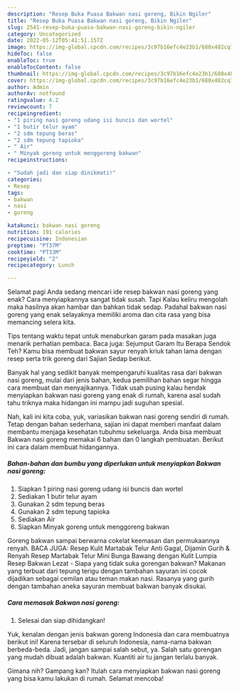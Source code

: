 ```yaml
---
description: "Resep Buka Puasa Bakwan nasi goreng, Bikin Ngiler"
title: "Resep Buka Puasa Bakwan nasi goreng, Bikin Ngiler"
slug: 2541-resep-buka-puasa-bakwan-nasi-goreng-bikin-ngiler
category: Uncategorized
date: 2022-05-12T05:41:51.157Z
image: https://img-global.cpcdn.com/recipes/3c97b16efc4e23b1/680x482cq70/bakwan-nasi-goreng-foto-resep-utama.jpg
hideToc: false
enableToc: true
enableTocContent: false
thumbnail: https://img-global.cpcdn.com/recipes/3c97b16efc4e23b1/680x482cq70/bakwan-nasi-goreng-foto-resep-utama.jpg
cover: https://img-global.cpcdn.com/recipes/3c97b16efc4e23b1/680x482cq70/bakwan-nasi-goreng-foto-resep-utama.jpg
author: Admin
authorAv: notfound
ratingvalue: 4.2
reviewcount: 7
recipeingredient:
- "1 piring nasi goreng udang isi buncis dan wortel"
- "1 butir telur ayam"
- "2 sdm tepung beras"
- "2 sdm tepung tapioka"
- " Air"
- " Minyak goreng untuk menggoreng bakwan"
recipeinstructions:

- "Sudah jadi dan siap dinikmati!"
categories:
- Resep
tags:
- bakwan
- nasi
- goreng

katakunci: bakwan nasi goreng 
nutrition: 191 calories
recipecuisine: Indonesian
preptime: "PT37M"
cooktime: "PT33M"
recipeyield: "2"
recipecategory: Lunch

---
```



Selamat pagi Anda sedang mencari ide resep bakwan nasi goreng yang enak? Cara menyiapkannya sangat tidak susah. Tapi Kalau keliru mengolah maka hasilnya akan hambar dan bahkan tidak sedap. Padahal bakwan nasi goreng yang enak selayaknya memiliki aroma dan cita rasa yang bisa memancing selera kita.


Tips tentang waktu tepat untuk menaburkan garam pada masakan juga menarik perhatian pembaca. Baca juga: Sejumput Garam Itu Berapa Sendok Teh? Kamu bisa membuat bakwan sayur renyah kriuk tahan lama dengan resep serta trik goreng dari Sajian Sedap berikut.

Banyak hal yang sedikit banyak mempengaruhi kualitas rasa dari bakwan nasi goreng, mulai dari jenis bahan, kedua pemilihan bahan segar hingga cara membuat dan menyajikannya. Tidak usah pusing kalau hendak menyiapkan bakwan nasi goreng yang enak di rumah, karena asal sudah tahu triknya maka hidangan ini mampu jadi suguhan spesial.


Nah, kali ini kita coba, yuk, variasikan bakwan nasi goreng sendiri di rumah. Tetap dengan bahan sederhana, sajian ini dapat memberi manfaat dalam membantu menjaga kesehatan tubuhmu sekeluarga. Anda bisa membuat Bakwan nasi goreng memakai 6 bahan dan 0 langkah pembuatan. Berikut ini cara dalam membuat hidangannya.

<!--inarticleads1-->

##### Bahan-bahan dan bumbu yang diperlukan untuk menyiapkan Bakwan nasi goreng:

1. Siapkan 1 piring nasi goreng udang isi buncis dan wortel
1. Sediakan 1 butir telur ayam
1. Gunakan 2 sdm tepung beras
1. Gunakan 2 sdm tepung tapioka
1. Sediakan  Air
1. Siapkan  Minyak goreng untuk menggoreng bakwan


Goreng bakwan sampai berwarna cokelat keemasan dan permukaannya renyah. BACA JUGA: Resep Kulit Martabak Telur Anti Gagal, Dijamin Gurih &amp; Renyah Resep Martabak Telur Mini Bunga Bawang dengan Kulit Lumpia Resep Bakwan Lezat - Siapa yang tidak suka gorengan bakwan? Makanan yang terbuat dari tepung terigu dengan tambahan sayuran ini cocok dijadikan sebagai cemilan atau teman makan nasi. Rasanya yang gurih dengan tambahan aneka sayuran membuat bakwan banyak disukai. 

<!--inarticleads2-->

##### Cara memasak Bakwan nasi goreng:


1. Selesai dan siap dihidangkan!

Yuk, kenalan dengan jenis bakwan goreng Indonesia dan cara membuatnya berikut ini! Karena tersebar di seluruh Indonesia, nama-nama bakwan berbeda-beda. Jadi, jangan sampai salah sebut, ya. Salah satu gorengan yang mudah dibuat adalah bakwan. Kuantiti air tu jangan terlalu banyak. 

Gimana nih? Gampang kan? Itulah cara menyiapkan bakwan nasi goreng yang bisa kamu lakukan di rumah. Selamat mencoba!
